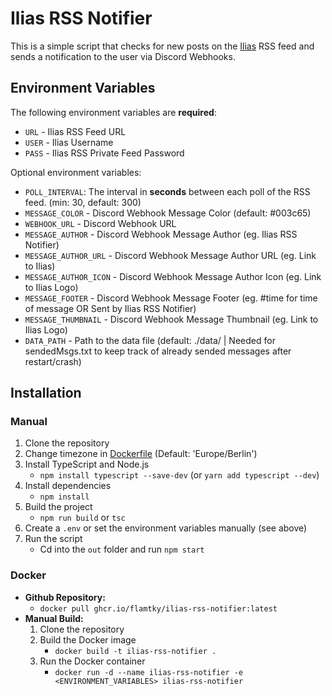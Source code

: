 # Ilias RSS Notifier
This is a simple script that checks for new posts on the [Ilias](https://www.ilias.de/) RSS feed and sends a notification to the user via Discord Webhooks.

## Environment Variables
The following environment variables are __required__:
* `URL` - Ilias RSS Feed URL
* `USER` - Ilias Username
* `PASS` - Ilias RSS Private Feed Password

Optional environment variables:
* `POLL_INTERVAL`: The interval in __seconds__ between each poll of the RSS feed. (min: 30, default: 300)
* `MESSAGE_COLOR` - Discord Webhook Message Color (default: #003c65)
* `WEBHOOK_URL` - Discord Webhook URL
* `MESSAGE_AUTHOR` - Discord Webhook Message Author (eg. Ilias RSS Notifier)
* `MESSAGE_AUTHOR_URL` - Discord Webhook Message Author URL (eg. Link to Ilias)
* `MESSAGE_AUTHOR_ICON` - Discord Webhook Message Author Icon (eg. Link to Ilias Logo)
* `MESSAGE_FOOTER` - Discord Webhook Message Footer (eg. #time for time of message OR Sent by Ilias RSS Notifier)
* `MESSAGE_THUMBNAIL` - Discord Webhook Message Thumbnail (eg. Link to Ilias Logo)
* `DATA_PATH` - Path to the data file (default: ./data/ | Needed for sendedMsgs.txt to keep track of already sended messages after restart/crash)

## Installation
### Manual
1. Clone the repository
2. Change timezone in [Dockerfile](/Dockerfile) (Default: 'Europe/Berlin')
3. Install TypeScript and Node.js
   - `npm install typescript --save-dev` (or `yarn add typescript --dev`)
4. Install dependencies
   - `npm install`
5. Build the project
    - `npm run build` or `tsc`
6. Create a `.env` or set the environment variables manually (see above)
7. Run the script
    - Cd into the `out` folder and run `npm start`

### Docker
* **Github Repository:**
    - `docker pull ghcr.io/flamtky/ilias-rss-notifier:latest`
* **Manual Build:**
    1. Clone the repository
    2. Build the Docker image
        - `docker build -t ilias-rss-notifier .`
    3. Run the Docker container
        - `docker run -d --name ilias-rss-notifier -e <ENVIRONMENT_VARIABLES> ilias-rss-notifier`
